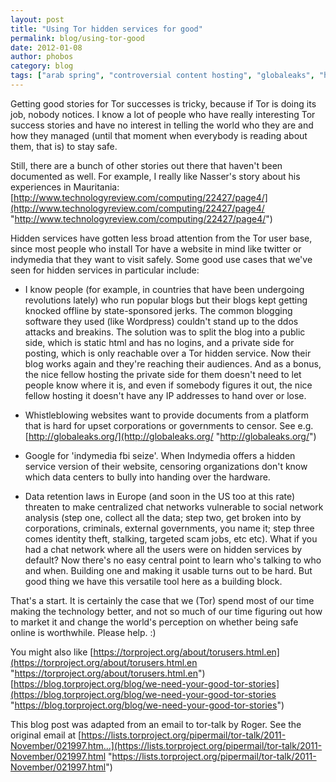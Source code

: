 ```yaml
---
layout: post
title: "Using Tor hidden services for good"
permalink: blog/using-tor-good
date: 2012-01-08
author: phobos
category: blog
tags: ["arab spring", "controversial content hosting", "globaleaks", "hidden services", "positive uses", "resilience"]
---
```


Getting good stories for Tor successes is tricky, because if Tor is doing its job, nobody notices. I know a lot of people who have really interesting Tor success stories and have no interest in telling the world who they are and how they managed (until that moment when everybody is reading about them, that is) to stay safe.

Still, there are a bunch of other stories out there that haven't been documented as well. For example, I really like Nasser's story about his experiences in Mauritania:
 [http://www.technologyreview.com/computing/22427/page4/](http://www.technologyreview.com/computing/22427/page4/ "http://www.technologyreview.com/computing/22427/page4/")

Hidden services have gotten less broad attention from the Tor user base, since most people who install Tor have a website in mind like twitter or indymedia that they want to visit safely. Some good use cases that we've seen for hidden services in particular include:

- I know people (for example, in countries that have been undergoing revolutions lately) who run popular blogs but their blogs kept getting knocked offline by state-sponsored jerks. The common blogging software they used (like Wordpress) couldn't stand up to the ddos attacks and breakins. The solution was to split the blog into a public side, which is static html and has no logins, and a private side for posting, which is only reachable over a Tor hidden service. Now their blog works again and they're reaching their audiences. And as a bonus, the nice fellow hosting the private side for them doesn't need to let people know where it is, and even if somebody figures it out, the nice fellow hosting it doesn't have any IP addresses to hand over or lose.

- Whistleblowing websites want to provide documents from a platform that is hard for upset corporations or governments to censor. See e.g. [http://globaleaks.org/](http://globaleaks.org/ "http://globaleaks.org/")

- Google for 'indymedia fbi seize'. When Indymedia offers a hidden service version of their website, censoring organizations don't know which data centers to bully into handing over the hardware.

- Data retention laws in Europe (and soon in the US too at this rate) threaten to make centralized chat networks vulnerable to social network analysis (step one, collect all the data; step two, get broken into by corporations, criminals, external governments, you name it; step three comes identity theft, stalking, targeted scam jobs, etc etc). What if you had a chat network where all the users were on hidden services by default? Now there's no easy central point to learn who's talking to who and when. Building one and making it usable turns out to be hard. But good thing we have this versatile tool here as a building block.

That's a start. It is certainly the case that we (Tor) spend most of our time making the technology better, and not so much of our time figuring out how to market it and change the world's perception on whether being safe online is worthwhile. Please help. :)

You might also like
 [https://torproject.org/about/torusers.html.en](https://torproject.org/about/torusers.html.en "https://torproject.org/about/torusers.html.en")
 [https://blog.torproject.org/blog/we-need-your-good-tor-stories](https://blog.torproject.org/blog/we-need-your-good-tor-stories "https://blog.torproject.org/blog/we-need-your-good-tor-stories")

This blog post was adapted from an email to tor-talk by Roger. See the original email at [https://lists.torproject.org/pipermail/tor-talk/2011-November/021997.htm...](https://lists.torproject.org/pipermail/tor-talk/2011-November/021997.html "https://lists.torproject.org/pipermail/tor-talk/2011-November/021997.html")

